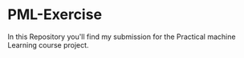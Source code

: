 # PML-Exercise
In this Repository you'll find my submission for the Practical machine Learning course project.
